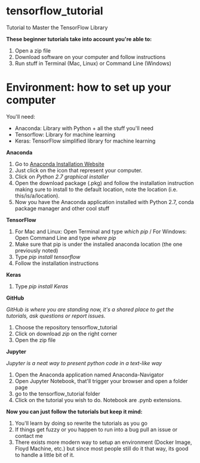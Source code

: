# tensorflow_tutorial
Tutorial to Master the TensorFlow Library

**These beginner tutorials take into account you're able to:**
1. Open a zip file
2. Download software on your computer and follow instructions
3. Run stuff in Terminal (Mac, Linux) or Command Line (Windows)

# Environment: how to set up your computer

You'll need:
- Anaconda: Library with Python + all the stuff you'll need
- Tensorflow: Library for machine learning
- Keras: TensorFlow simplified library for machine learning

**Anaconda**
1. Go to [Anaconda Installation Website](https://www.continuum.io/downloads)
2. Just click on the icon that represent your computer.
3. Click on *Python 2.7 graphical installer*
4. Open the download package (.pkg) and follow the installation instruction making sure to install to the default location, note the location (i.e. this/is/a/location).
5. Now you have the Anaconda application installed with Python 2.7, conda package manager and other cool stuff

**TensorFlow**
1. For Mac and Linux: Open Terminal and type *which pip* / For Windows: Open Command Line and type *where pip*
2. Make sure that pip is under the installed anaconda location (the one previously noted)
3. Type *pip install tensorflow*
4. Follow the installation instructions

**Keras**
1. Type *pip install Keras*

**GitHub**

*GitHub is where you are standing now, it's a shared place to get the tutorials, ask questions or report issues.*
1. Choose the repository tensorflow_tutorial
2. Click on download *zip* on the right corner
3. Open the zip file

**Jupyter**

*Jupyter is a neat way to present python code in a text-like way*
1. Open the Anaconda application named Anaconda-Navigator
2. Open Jupyter Notebook, that'll trigger your browser and open a folder page
3. go to the tensorflow_tutorial folder
4. Click on the tutorial you wish to do. Notebook are .pynb extensions.

**Now you can just follow the tutorials but keep it mind:**
1. You'll learn by doing so rewrite the tutorials as you go
2. If things get fuzzy or you happen to run into a bug pull an issue or contact me
3. There exists more modern way to setup an environment (Docker Image, Floyd Machine, etc.) but since most people still do it that way, its good to handle a little bit of it.

